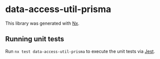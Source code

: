 # data-access-util-prisma

This library was generated with [Nx](https://nx.dev).

## Running unit tests

Run `nx test data-access-util-prisma` to execute the unit tests via [Jest](https://jestjs.io).
